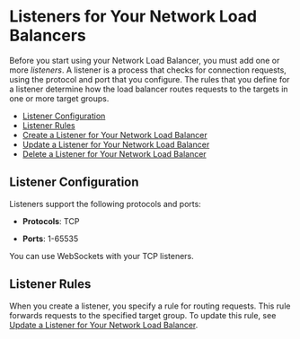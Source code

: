 # Listeners for Your Network Load Balancers<a name="load-balancer-listeners"></a>

Before you start using your Network Load Balancer, you must add one or more *listeners*\. A listener is a process that checks for connection requests, using the protocol and port that you configure\. The rules that you define for a listener determine how the load balancer routes requests to the targets in one or more target groups\.


+ [Listener Configuration](#listener-configuration)
+ [Listener Rules](#listener-rules)
+ [Create a Listener for Your Network Load Balancer](create-listener.md)
+ [Update a Listener for Your Network Load Balancer](listener-update-rules.md)
+ [Delete a Listener for Your Network Load Balancer](delete-listener.md)

## Listener Configuration<a name="listener-configuration"></a>

Listeners support the following protocols and ports:

+ **Protocols**: TCP

+ **Ports**: 1\-65535

You can use WebSockets with your TCP listeners\.

## Listener Rules<a name="listener-rules"></a>

When you create a listener, you specify a rule for routing requests\. This rule forwards requests to the specified target group\. To update this rule, see [Update a Listener for Your Network Load Balancer](listener-update-rules.md)\.